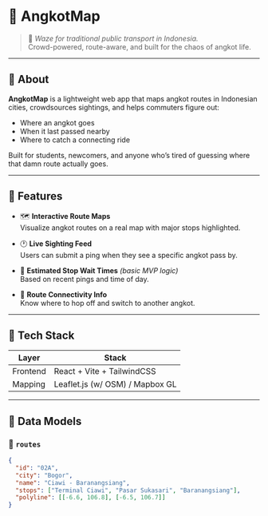 # 🚌 AngkotMap

> 🚐 *Waze for traditional public transport in Indonesia.*  
> Crowd-powered, route-aware, and built for the chaos of angkot life.

---

## 🧠 About

**AngkotMap** is a lightweight web app that maps angkot routes in Indonesian cities, crowdsources sightings, and helps commuters figure out:
- Where an angkot goes
- When it last passed nearby
- Where to catch a connecting ride

Built for students, newcomers, and anyone who’s tired of guessing where that damn route actually goes.

---

## 🚀 Features

- 🗺️ **Interactive Route Maps**  
  Visualize angkot routes on a real map with major stops highlighted.

- 🕐 **Live Sighting Feed**  
  Users can submit a ping when they see a specific angkot pass by.

- 📍 **Estimated Stop Wait Times** *(basic MVP logic)*  
  Based on recent pings and time of day.

- 🔁 **Route Connectivity Info**  
  Know where to hop off and switch to another angkot.

---

## 🧪 Tech Stack

| Layer        | Stack                          |
|--------------|---------------------------------|
| Frontend     | React + Vite + TailwindCSS     |
| Mapping      | Leaflet.js (w/ OSM) / Mapbox GL|

---

## 🧱 Data Models

### 🔄 `routes`
```json
{
  "id": "02A",
  "city": "Bogor",
  "name": "Ciawi - Baranangsiang",
  "stops": ["Terminal Ciawi", "Pasar Sukasari", "Baranangsiang"],
  "polyline": [[-6.6, 106.8], [-6.5, 106.7]]
}
